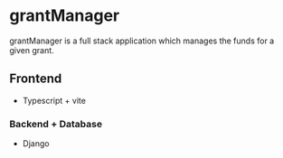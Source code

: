 # grantManager
grantManager is a full stack application which manages the funds for a given grant. 


## Frontend
- Typescript + vite

### Backend + Database
- Django
